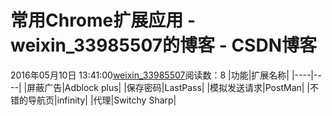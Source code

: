 # 常用Chrome扩展应用 - weixin_33985507的博客 - CSDN博客
2016年05月10日 13:41:00[weixin_33985507](https://me.csdn.net/weixin_33985507)阅读数：8
|功能|扩展名称|
|----|----|
|屏蔽广告|Adblock plus|
|保存密码|LastPass|
|模拟发送请求|PostMan|
|不错的导航页|infinity|
|代理|Switchy Sharp|
